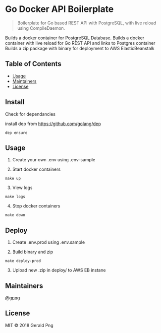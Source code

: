 # Go Docker API Boilerplate

> Boilerplate for Go based REST API with PostgreSQL, with live reload using CompileDaemon.

Builds a docker container for PostgreSQL Database.
Builds a docker container with live reload for Go REST API and links to Postgres container
Builds a zip package with binary for deployment to AWS ElasticBeanstalk

## Table of Contents

- [Usage](#usage)
- [Maintainers](#maintainers)
- [License](#license)

## Install

Check for dependancies

install dep from https://github.com/golang/dep

```
dep ensure
```

## Usage

1. Create your own .env using .env-sample

2. Start docker containers

```
make up
```

3. View logs

```
make logs
```

4. Stop docker containers

```
make down
```

## Deploy

1. Create .env.prod using .env.sample

2. Build binary and zip

```
make deploy-prod
```

3. Upload new .zip in deploy/ to AWS EB instane

## Maintainers

[@gpng](https://github.com/gpng)

## License

MIT © 2018 Gerald Png
